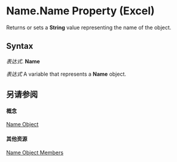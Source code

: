 
# Name.Name Property (Excel)

Returns or sets a  **String** value representing the name of the object.


## Syntax

 _表达式_. **Name**

 _表达式_ A variable that represents a **Name** object.


## 另请参阅


#### 概念


[Name Object](cfedb297-ac0d-dff0-99c7-6927cc5f31ed.md)
#### 其他资源


[Name Object Members](http://msdn.microsoft.com/library/7c35e8e8-4f81-7cec-da3e-faf738903726%28Office.15%29.aspx)